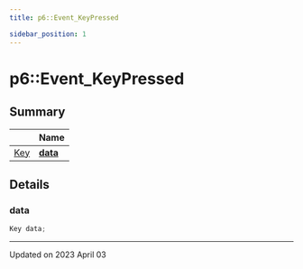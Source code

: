 ```yaml
---
title: p6::Event_KeyPressed

sidebar_position: 1
---
```


# p6::Event_KeyPressed







## Summary

|                | Name           |
| -------------- | -------------- |
| [Key](/reference/Types/key) | **[data](/reference/Types/event___key_pressed#data)**  |

## Details


### data

```cpp
Key data;
```


-------------------------------

Updated on 2023 April 03